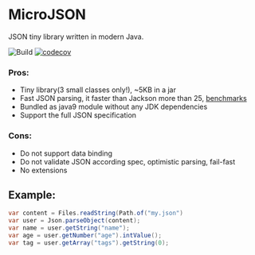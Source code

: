 # MicroJSON

JSON tiny library written in modern Java.

![Build](https://github.com/AlmazKo/microjson/workflows/Build/badge.svg)
[![codecov](https://codecov.io/gh/AlmazKo/microjson/branch/master/graph/badge.svg)](https://codecov.io/gh/AlmazKo/microjson)

### Pros:
- Tiny library(3 small classes only!), ~5KB in a jar
- Fast JSON parsing, it faster than Jackson more than 25, [benchmarks](https://github.com/AlmazKo/microjson/blob/master/src/jmh/results.txt)
- Bundled as java9 module without any JDK dependencies
- Support the full JSON specification

### Cons:
- Do not support data binding
- Do not validate JSON according spec, optimistic parsing, fail-fast
- No extensions



## Example:

```java
var content = Files.readString(Path.of("my.json")
var user = Json.parseObject(content);
var name = user.getString("name");
var age = user.getNumber("age").intValue();
var tag = user.getArray("tags").getString(0);
```
